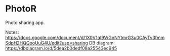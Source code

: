 # PhotoR
Photo sharing app.

Notes: https://docs.google.com/document/d/1X0V1qI9WGnNYtmrG3u0CAyTv3fmmSdpH2HQQooUuG4U/edit?usp=sharing
DB diagram: https://dbdiagram.io/d/5dea2b0dedf08a25543ec945
